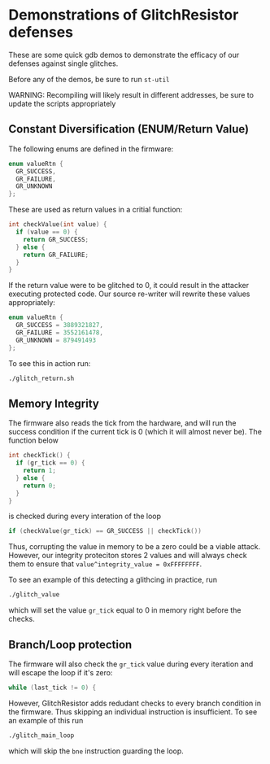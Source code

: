 # Demonstrations of GlitchResistor defenses
These are some quick gdb demos to demonstrate the efficacy of our defenses against single glitches.

Before any of the demos, be sure to run `st-util`

WARNING: Recompiling will likely result in different addresses, be sure to update the scripts appropriately

## Constant Diversification (ENUM/Return Value)
The following enums are defined in the firmware:
```C
enum valueRtn {
  GR_SUCCESS,
  GR_FAILURE,
  GR_UNKNOWN
};
```
These are used as return values in a critial function:
```C
int checkValue(int value) {
  if (value == 0) {
    return GR_SUCCESS;
  } else {
    return GR_FAILURE;
  }
}
```

If the return value were to be glitched to 0, it could result in the attacker executing protected code.
Our source re-writer will rewrite these values appropriately:
```C
enum valueRtn {
  GR_SUCCESS = 3889321827,
  GR_FAILURE = 3552161478,
  GR_UNKNOWN = 879491493
};
```
To see this in action run:
```bash
./glitch_return.sh
```

## Memory Integrity
The firmware also reads the tick from the hardware, and will run the success condition if the current tick is 0 (which it will almost never be).
The function below
```C
int checkTick() {
  if (gr_tick == 0) {
    return 1;
  } else {
    return 0;
  }
}
```
is checked during every interation of the loop
```C
if (checkValue(gr_tick) == GR_SUCCESS || checkTick()) 
```
Thus, corrupting the value in memory to be a zero could be a viable attack.
However, our integrity proteciton stores 2 values and will always check them to ensure that `value^integrity_value = 0xFFFFFFFF`.

To see an example of this detecting a glithcing in practice, run
```bash
./glitch_value
```
which will set the value `gr_tick` equal to 0 in memory right before the checks.


## Branch/Loop protection
The firmware will also check the `gr_tick` value during every iteration and will escape the loop if it's zero:
```C
while (last_tick != 0) {
```
However, GlitchResistor adds redudant checks to every branch condition in the firmware. Thus skipping an individual instruction is insufficient.
To see an example of this run
```bash
./glitch_main_loop
```
which will skip the `bne` instruction guarding the loop.
